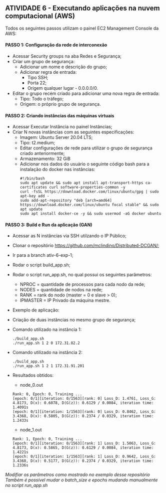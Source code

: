 ## ATIVIDADE 6 - Executando aplicações na nuvem computacional (AWS)
Todos os seguintes passos utilizam o painel EC2 Management Console da AWS: 

#### PASSO 1: Configuração da rede de interconexão

- Acessar Security groups na aba Redes e Segurança;
- Criar um grupo de segurança:
  - Adicionar um nome e descrição do grupo;
  - Adicionar regra de entrada:
    - Tipo SSH;
    - Porta 22;
    - Origem qualquer lugar - 0.0.0.0/0.
- Editar o grupo recém criado para adicionar uma nova regra de entrada:
  - Tipo: Todo o tráfego;
  - Origem: o próprio grupo de segurança.

#### PASSO 2: Criando instâncias das máquinas virtuais
- Acessar Executar Instância no painel Instâncias;
- Criar N novas instâncias com as seguintes especificações:
  - Imagem: Ubuntu Server 20.04 LTS;
  - Tipo: t2.medium;
  - Editar configurações de rede para utilizar o grupo de segurança criado anteriormente;
  - Armazenamento: 32 GiB
  - Adicionar nos dados do usuário o seguinte código bash para a instalação do docker nas instâncias:
    ```
    #!/bin/bash
    sudo apt update && sudo apt install apt-transport-https ca-certificates curl software-properties-common -y
    curl -fsSL https://download.docker.com/linux/ubuntu/gpg | sudo apt-key add -
    sudo add-apt-repository "deb [arch=amd64] https://download.docker.com/linux/ubuntu focal stable" && sudo apt update
    sudo apt install docker-ce -y && sudo usermod -aG docker ubuntu
    ```
    
#### PASSO 3: Build e Run da aplicação (GAN)
- Acessar as N instâncias via SSH utilzando o IP Público;
- Clonar o repositório https://github.com/mclindino/Distributed-DCGAN/;
- Ir para a branch ativ-6-exp-1;
- Rodar o script build_app.sh;
- Rodar o script run_app.sh, no qual possui os seguintes parâmetros:
  - NPROC = quantidade de processos para cada nodo da rede;
  - NODES = quantidade de nodos na rede;
  - RANK = rank do nodo (master = 0 e slave > 0);
  - IPMASTER = IP Privado da máquina mestre.
 
 - Exemplo de aplicação:
  - Criação de duas instâncias no mesmo grupo de segurança;
  - Comando utilizado na instância 1:
    ```
    ./build_app.sh
    ./run_app.sh 1 2 0 172.31.82.2
    ```
  - Comando utilizado na instância 2:
    ```
    ./build_app.sh
    ./run_app.sh 1 2 1 172.31.91.201
    ```
  - Resultados obtidos:
    - node_0.out
    ```
    Rank: 0, Epoch: 0, Training ...
    [epoch: 0/1][iteration: 0/1563][rank: 0] Loss_D: 1.4761, Loss_G: 4.8173, D(x): 0.6078, D(G(z)): 0.6129 / 0.0084, iteration time: 1.4091s
    [epoch: 0/1][iteration: 1/1563][rank: 0] Loss_D: 0.8462, Loss_G: 3.4368, D(x): 0.5805, D(G(z)): 0.2374 / 0.0329, iteration time: 1.2433s
    ```
    - node_1.out
    ```
    Rank: 1, Epoch: 0, Training ...
    [epoch: 0/1][iteration: 0/1563][rank: 1] Loss_D: 1.5063, Loss_G: 4.8173, D(x): 0.5865, D(G(z)): 0.6129 / 0.0084, iteration time: 1.4221s
    [epoch: 0/1][iteration: 1/1563][rank: 1] Loss_D: 0.9642, Loss_G: 3.4368, D(x): 0.5177, D(G(z)): 0.2374 / 0.0329, iteration time: 1.2336s
    ```
_Modifiar os parâmetros como mostrado no exemplo desse repositório_
_Também é possível mudar o batch_size e epochs mudando manualmente no script run_app.sh_
